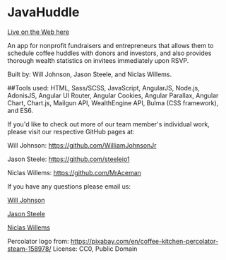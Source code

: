 # JavaHuddle

[Live on the Web here](http://javahuddle.com)

An app for nonprofit fundraisers and entrepreneurs that allows them to schedule coffee huddles with donors and investors,
and also provides thorough wealth statistics on invitees immediately upon RSVP.

Built by: Will Johnson, Jason Steele, and Niclas Willems.

##Tools used:
HTML, Sass/SCSS, JavaScript, AngularJS, Node.js, AdonisJS, Angular UI Router, Angular Cookies, Angular Parallax, Angular Chart, Chart.js,
Mailgun API, WealthEngine API, Bulma (CSS framework), and ES6.




If you'd like to check out more of our team member's individual work, please visit our respective GitHub pages at:

Will Johnson: https://github.com/WilliamJohnsonJr

Jason Steele: https://github.com/steeleio1

Niclas Willems: https://github.com/MrAceman


If you have any questions please email us:

[Will Johnson](mailto:williamterryjohnsonjr@gmail.com)

[Jason Steele](mailto:steeleio1@mac.com)

[Niclas Willems](mailto:niclas.willems@gmail.com)

Percolator logo from:
https://pixabay.com/en/coffee-kitchen-percolator-steam-158978/
License: CC0, Public Domain
